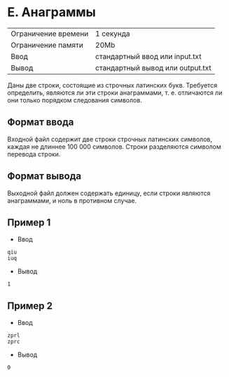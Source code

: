 # E. Анаграммы
|   |   | 
|---|---|
| Ограничение времени |	1 секунда |
| Ограничение памяти |	20Mb |
| Ввод |	стандартный ввод или input.txt |
| Вывод |	стандартный вывод или output.txt |
Даны две строки, состоящие из строчных латинских букв. Требуется определить, являются ли эти строки анаграммами, т. е. отличаются ли они только порядком следования символов.

## Формат ввода
Входной файл содержит две строки строчных латинских символов, каждая не длиннее 100 000 символов. Строки разделяются символом перевода строки.

## Формат вывода
Выходной файл должен содержать единицу, если строки являются анаграммами, и ноль в противном случае.

## Пример 1
- Ввод 
```text
qiu
iuq
``` 
- Вывод
```text 
1
```
## Пример 2
- Ввод 
```text
zprl
zprc
``` 
- Вывод
```text
0
```